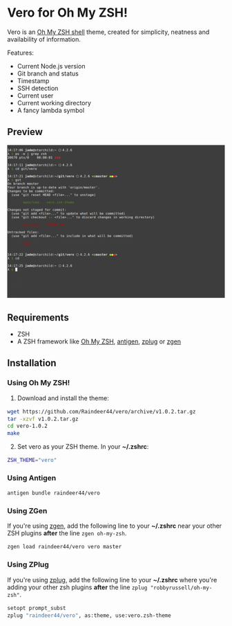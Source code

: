 # Vero for Oh My ZSH!

Vero is an [Oh My ZSH shell](https://github.com/robbyrussell/oh-my-zsh) theme, created for simplicity, neatness and availability of information.

Features:

- Current Node.js version
- Git branch and status
- Timestamp
- SSH detection
- Current user
- Current working directory
- A fancy lambda symbol

## Preview

![Preview of Vero](img/preview.png)

## Requirements

- ZSH
- A ZSH framework like [Oh My ZSH](https://github.com/robbyrussell/oh-my-zsh), [antigen](https://github.com/zsh-users/antigen), [zplug](https://github.com/zplug/zplug) or [zgen](https://github.com/tarjoilija/zgen)

## Installation

### Using Oh My ZSH!

1. Download and install the theme:

  ```bash
  wget https://github.com/Raindeer44/vero/archive/v1.0.2.tar.gz
  tar -xzvf v1.0.2.tar.gz
  cd vero-1.0.2
  make
  ```

2. Set vero as your ZSH theme. In your **~/.zshrc**:

  ```bash
  ZSH_THEME="vero"
  ```

### Using Antigen

  ```bash
  antigen bundle raindeer44/vero
  ```

### Using ZGen

If you're using [zgen](https://github.com/tarjoilija/zgen), add the following line to your **~/.zshrc** near your other ZSH plugins **after** the line `zgen oh-my-zsh`.

  ```bash
  zgen load raindeer44/vero vero master
  ```

### Using ZPlug

If you're using [zplug](https://github.com/zplug/zplug), add the following line
to your **~/.zshrc** where you're adding your other zsh plugins **after** the
line `zplug "robbyrussell/oh-my-zsh"`.

  ```bash
  setopt prompt_subst
  zplug "raindeer44/vero", as:theme, use:vero.zsh-theme
  ```
